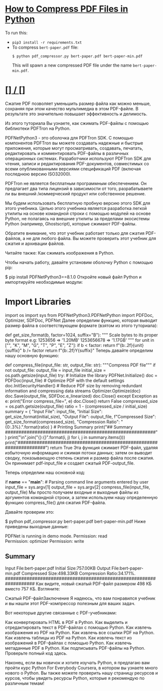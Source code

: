 # [How to Compress PDF Files in Python](https://www.thepythoncode.com/article/compress-pdf-files-in-python)
To run this:
- `pip3 install -r requirements.txt`
- To compress `bert-paper.pdf` file:
    ```
    $ python pdf_compressor.py bert-paper.pdf bert-paper-min.pdf
    ```
    This will spawn a new compressed PDF file under the name `bert-paper-min.pdf`.
##
# [[] / []]()
Сжатие PDF позволяет уменьшить размер файла как можно меньше, сохраняя при этом качество мультимедиа в этом PDF-файле. В результате это значительно повышает эффективность и делимость.

Из этого туториала Вы узнаете, как сжимать PDF-файлы с помощью библиотеки PDFTron на Python.

PDFNetPython3 - это оболочка для PDFTron SDK. С помощью компонентов PDFTron вы можете создавать надежные и быстрые приложения, которые могут просматривать, создавать, печатать, редактировать и комментировать PDF-файлы в различных операционных системах. Разработчики используют PDFTron SDK для чтения, записи и редактирования PDF-документов, совместимых со всеми опубликованными версиями спецификаций PDF (включая последнюю версию ISO32000).

PDFTron не является бесплатным программным обеспечением. Он предлагает два типа лицензий в зависимости от того, разрабатываете ли вы внешний /коммерческий продукт или собственное решение.

Мы будем использовать бесплатную пробную версию этого SDK для этого учебника. Целью этого учебника является разработка легкой утилиты на основе командной строки с помощью модулей на основе Python, не полагаясь на внешние утилиты за пределами экосистемы Python (например, Ghostscript), которые сжимают PDF-файлы.

Обратите внимание, что этот учебник работает только для сжатия PDF-файлов, а не для любого файла. Вы можете проверить этот учебник для сжатия и архивации файлов.

Читайте также: Как сжимать изображения в Python.

Чтобы начать работу, давайте установим оболочку Python с помощью pip:

$ pip install PDFNetPython3==8.1.0
Откройте новый файл Python и импортируйте необходимые модули:

# Import Libraries
import os
import sys
from PDFNetPython3.PDFNetPython import PDFDoc, Optimizer, SDFDoc, PDFNet
Далее определим функцию, которая выводит размер файла в соответствующем формате (взятом из этого туториала):

def get_size_format(b, factor=1024, suffix="B"):
    """
    Scale bytes to its proper byte format
    e.g:
        1253656 => '1.20MB'
        1253656678 => '1.17GB'
    """
    for unit in ["", "K", "M", "G", "T", "P", "E", "Z"]:
        if b < factor:
            return f"{b:.2f}{unit}{suffix}"
        b /= factor
    return f"{b:.2f}Y{suffix}"
Теперь давайте определим нашу основную функцию:

def compress_file(input_file: str, output_file: str):
    """Compress PDF file"""
    if not output_file:
        output_file = input_file
    initial_size = os.path.getsize(input_file)
    try:
        # Initialize the library
        PDFNet.Initialize()
        doc = PDFDoc(input_file)
        # Optimize PDF with the default settings
        doc.InitSecurityHandler()
        # Reduce PDF size by removing redundant information and compressing data streams
        Optimizer.Optimize(doc)
        doc.Save(output_file, SDFDoc.e_linearized)
        doc.Close()
    except Exception as e:
        print("Error compress_file=", e)
        doc.Close()
        return False
    compressed_size = os.path.getsize(output_file)
    ratio = 1 - (compressed_size / initial_size)
    summary = {
        "Input File": input_file, "Initial Size": get_size_format(initial_size),
        "Output File": output_file, f"Compressed Size": get_size_format(compressed_size),
        "Compression Ratio": "{0:.3%}.".format(ratio)
    }
    # Printing Summary
    print("## Summary ########################################################")
    print("\n".join("{}:{}".format(i, j) for i, j in summary.items()))
    print("###################################################################")
    return True
Эта функция сжимает PDF-файл, удаляя избыточную информацию и сжимая потоки данных; затем он выводит сводку, показывающую степень сжатия и размер файла после сжатия. Он принимает pdf-input_file и создает сжатый PDF-output_file.

Теперь определим наш основной код:

if __name__ == "__main__":
    # Parsing command line arguments entered by user
    input_file = sys.argv[1]
    output_file = sys.argv[2]
    compress_file(input_file, output_file)
Мы просто получаем входные и выходные файлы из аргументов командной строки, а затем используем нашу определенную функцию compress_file() для сжатия PDF-файла.

Давайте проверим это:

$ python pdf_compressor.py bert-paper.pdf bert-paper-min.pdf
Ниже приведены выходные данные:

PDFNet is running in demo mode.
Permission: read     
Permission: optimizer
Permission: write
## Summary ########################################################
Input File:bert-paper.pdf
Initial Size:757.00KB
Output File:bert-paper-min.pdf
Compressed Size:498.33KB
Compression Ratio:34.171%.
###################################################################
Как видите, новый сжатый PDF-файл размером 498 КБ вместо 757 КБ. Взгляните:

Сжатый PDF-файлЗаключение
Я надеюсь, что вам понравился учебник и вы нашли этот PDF-компрессор полезным для ваших задач.

Вот некоторые другие связанные с PDF-учебниками:

Как конвертировать HTML в PDF в Python.
Как выделить и отредактировать текст в PDF-файлах с помощью Python.
Как извлечь изображения из PDF на Python.
Как извлечь все ссылки PDF на Python.
Как извлечь таблицы из PDF на Python.
Как извлечь текст из изображений в PDF-файлах с помощью Python.
Как извлечь метаданные PDF в Python.
Как подписывать PDF-файлы на Python.
Проверьте полный код здесь.

Наконец, если вы новичок и хотите изучать Python, я предлагаю вам пройти курс Python For Everybody Coursera, в котором вы узнаете много нового о Python. Вы также можете проверить нашу страницу ресурсов и курсов, чтобы увидеть ресурсы Python, которые я рекомендую по различным темам!